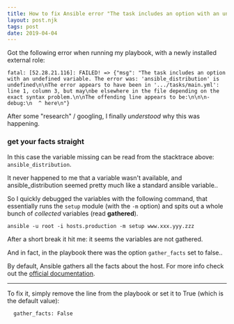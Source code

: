 ```yaml
---
title: How to fix Ansible error "The task includes an option with an undefined variable"
layout: post.njk
tags: post
date: 2019-04-04
---
```


Got the following error when running my playbook, with a newly installed external role:

```
fatal: [52.28.21.116]: FAILED! => {"msg": "The task includes an option with an undefined variable. The error was: 'ansible_distribution' is undefined\n\nThe error appears to have been in '.../tasks/main.yml': line 1, column 3, but may\nbe elsewhere in the file depending on the exact syntax problem.\n\nThe offending line appears to be:\n\n\n- debug:\n  ^ here\n"}
```

After some "research" / googling, I finally *understood* why this was happening.

### get your facts straight

In this case the variable missing can be read from the stacktrace above: `ansible_distribution`.

It never happened to me that a variable wasn't available, and ansible_distribution seemed pretty much like a standard ansible variable..

So I quickly debugged the variables with the following command, that essentially runs the `setup` module (with the `-m` option) and spits out a whole bunch of *collected* variables (read **gathered**).

```
ansible -u root -i hosts.production -m setup www.xxx.yyy.zzz
```

After a short break it hit me: it seems the variables are not gathered.

And in fact, in the playbook there was the option `gather_facts` set to false..

By default, Ansible gathers all the facts about the host. For more info check out the [official documentation](https://docs.ansible.com/ansible/devel/modules/gather_facts_module.html).

---

To fix it, simply remove the line from the playbook or set it to True (which is the default value):

```
  gather_facts: False
```

